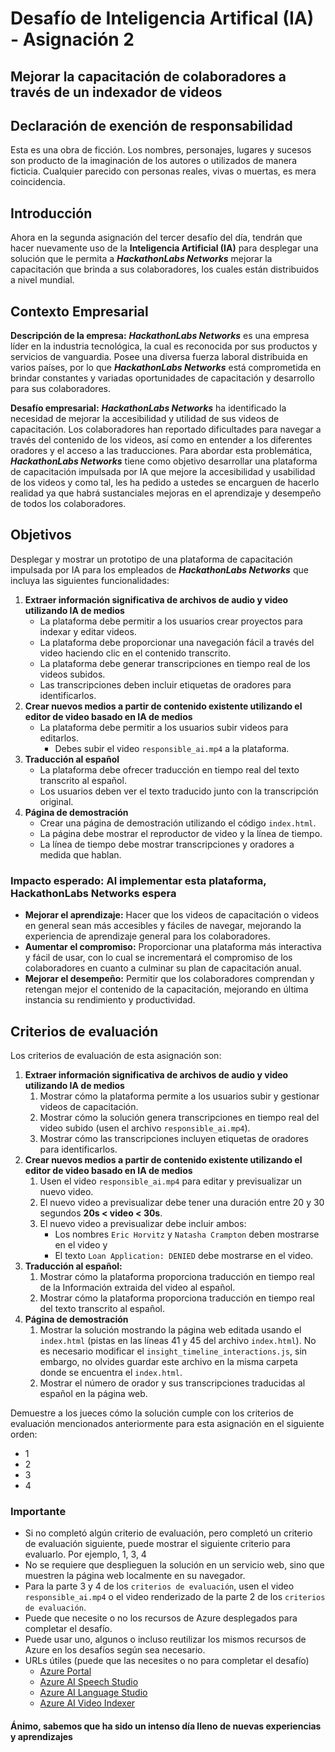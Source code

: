 # Desafío de Inteligencia Artifical (IA) - Asignación 2

## Mejorar la capacitación de colaboradores a través de un indexador de videos

## Declaración de exención de responsabilidad

Esta es una obra de ficción. Los nombres, personajes, lugares y sucesos son producto de la imaginación de los autores o utilizados de manera ficticia. Cualquier parecido con personas reales, vivas o muertas, es mera coincidencia.

## Introducción

Ahora en la segunda asignación del tercer desafío del día, tendrán que hacer nuevamente uso de la **Inteligencia Artificial (IA)** para desplegar una solución que le permita a ***HackathonLabs Networks*** mejorar la capacitación que brinda a sus colaboradores, los cuales están distribuidos a nivel mundial.

## Contexto Empresarial

**Descripción de la empresa:**
***HackathonLabs Networks*** es una empresa líder en la industria tecnológica, la cual es reconocida por sus productos y servicios de vanguardia. Posee una diversa fuerza laboral distribuida en varios países, por lo que ***HackathonLabs Networks*** está comprometida en brindar constantes y variadas oportunidades de capacitación y desarrollo para sus colaboradores.

**Desafío empresarial:** ***HackathonLabs Networks*** ha identificado la necesidad de mejorar la accesibilidad y utilidad de sus videos de capacitación. Los colaboradores han reportado dificultades para navegar a través del contenido de los videos, así como en entender a los diferentes oradores y el acceso a las traducciones. Para abordar esta problemática, ***HackathonLabs Networks*** tiene como objetivo desarrollar una plataforma de capacitación impulsada por IA que mejore la accesibilidad y usabilidad de los videos y como tal, les ha pedido a ustedes se encarguen de hacerlo realidad ya que habrá sustanciales mejoras en el aprendizaje y desempeño de todos los colaboradores.

## Objetivos

Desplegar y mostrar un prototipo de una plataforma de capacitación impulsada por IA para los empleados de ***HackathonLabs Networks*** que incluya las siguientes funcionalidades:

1. **Extraer información significativa de archivos de audio y video utilizando IA de medios**
   - La plataforma debe permitir a los usuarios crear proyectos para indexar y editar videos.
   - La plataforma debe proporcionar una navegación fácil a través del video haciendo clic en el contenido transcrito.
   - La plataforma debe generar transcripciones en tiempo real de los videos subidos.
   - Las transcripciones deben incluir etiquetas de oradores para identificarlos.
2. **Crear nuevos medios a partir de contenido existente utilizando el editor de video basado en IA de medios**
   - La plataforma debe permitir a los usuarios subir videos para editarlos.
     - Debes subir el video `responsible_ai.mp4` a la plataforma.
3. **Traducción al español**
   - La plataforma debe ofrecer traducción en tiempo real del texto transcrito al español.
   - Los usuarios deben ver el texto traducido junto con la transcripción original.
4. **Página de demostración**
   - Crear una página de demostración utilizando el código `index.html`.
   - La página debe mostrar el reproductor de video y la línea de tiempo.
   - La línea de tiempo debe mostrar transcripciones y oradores a medida que hablan.

### Impacto esperado: Al implementar esta plataforma, HackathonLabs Networks espera

- **Mejorar el aprendizaje:** Hacer que los videos de capacitación o videos en general sean más accesibles y fáciles de navegar, mejorando la experiencia de aprendizaje general para los colaboradores.
- **Aumentar el compromiso:** Proporcionar una plataforma más interactiva y fácil de usar, con lo cual se incrementará el compromiso de los colaboradores en cuanto a culminar su plan de capacitación anual.
- **Mejorar el desempeño:** Permitir que los colaboradores comprendan y retengan mejor el contenido de la capacitación, mejorando en última instancia su rendimiento y productividad.

## Criterios de evaluación

Los criterios de evaluación de esta asignación son:

1. **Extraer información significativa de archivos de audio y video utilizando IA de medios**
   1. Mostrar cómo la plataforma permite a los usuarios subir y gestionar videos de capacitación.
   2. Mostrar cómo la solución genera transcripciones en tiempo real del video subido (usen el archivo `responsible_ai.mp4`).
   3. Mostrar cómo las transcripciones incluyen etiquetas de oradores para identificarlos.
2. **Crear nuevos medios a partir de contenido existente utilizando el editor de video basado en IA de medios**
   1. Usen el video `responsible_ai.mp4` para editar y previsualizar un nuevo video.
   2. El nuevo video a previsualizar debe tener una duración entre 20 y 30 segundos **20s < video < 30s**.
   3. El nuevo video a previsualizar debe incluir ambos:
      - Los nombres `Eric Horvitz` y `Natasha Crampton` deben mostrarse en el video y
      - El texto `Loan Application: DENIED` debe mostrarse en el video.
3. **Traducción al español:**
   1. Mostrar cómo la plataforma proporciona traducción en tiempo real de la Información extraida del video al español.
   2. Mostrar cómo la plataforma proporciona traducción en tiempo real del texto transcrito al español.
4. **Página de demostración**
   1. Mostrar la solución mostrando la página web editada usando el `index.html` (pistas en las líneas 41 y 45 del archivo `index.html`). No es necesario modificar el `insight_timeline_interactions.js`, sin embargo, no olvides guardar este archivo en la misma carpeta donde se encuentra el `index.html`.
   2. Mostrar el número de orador y sus transcripciones traducidas al español en la página web.

Demuestre a los jueces cómo la solución cumple con los criterios de evaluación mencionados anteriormente para esta asignación en el siguiente orden:

- 1
- 2
- 3
- 4

### Importante

- Si no completó algún criterio de evaluación, pero completó un criterio de evaluación siguiente, puede mostrar el siguiente criterio para evaluarlo. Por ejemplo, 1, 3, 4
- No se requiere que desplieguen la solución en un servicio web, sino que muestren la página web localmente en su navegador.
- Para la parte 3 y 4 de los `criterios de evaluación`, usen el video `responsible_ai.mp4` o el video renderizado de la parte 2 de los `criterios de evaluación`.
- Puede que necesite o no los recursos de Azure desplegados para completar el desafío.
- Puede usar uno, algunos o incluso reutilizar los mismos recursos de Azure en los desafíos según sea necesario.
- URLs útiles (puede que las necesites o no para completar el desafío)
  - [Azure Portal](https://portal.azure.com/)
  - [Azure AI Speech Studio](https://speech.microsoft.com/)
  - [Azure AI Language Studio](https://language.cognitive.azure.com/)
  - [Azure AI Video Indexer](https://www.videoindexer.ai/)

#### Ánimo, sabemos que ha sido un intenso día lleno de nuevas experiencias y aprendizajes
